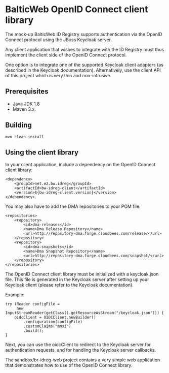 # BalticWeb OpenID Connect client library #

The mock-up BalticWeb ID Registry supports authentication via the OpenID Connect protocol using the 
JBoss Keycloak server.

Any client application that wishes to integrate with the ID Registry must thus implement the client side
of the OpenID Connect protocol. 

One option is to integrate one of the supported Keycloak client adapters (as described in the Keycloak documentation).
Alternatively, use the client API of this project which is very thin and non-intrusive.

## Prerequisites

* Java JDK 1.8
* Maven 3.x

## Building

    mvn clean install

## Using the client library

In your client application, include a dependency on the OpenID Connect client library:

    <dependency>
        <groupId>net.e2.bw.idreg</groupId>
        <artifactId>bw-idreg-client</artifactId>
        <version>${bw-idreg-client.version}</version>
    </dependency>

You may also have to add the DMA repositories to your POM file:

    <repositories>
        <repository>
            <id>dma-releases</id>
            <name>Dma Release Repository</name>
            <url>http://repository-dma.forge.cloudbees.com/release/</url>
        </repository>
        <repository>
            <id>dma-snapshots</id>
            <name>Dma Snapshot Repository</name>
            <url>http://repository-dma.forge.cloudbees.com/snapshot/</url>
        </repository>
    </repositories>

The OpenID Connect client library must be initialized with a keycloak.json file. This file is generated in the 
Keycloak server after setting up your Keycloak client (please refer to the Keycloak documentation).

Example:

    try (Reader configFile = 
         new InputStreamReader(getClass().getResourceAsStream("/keycloak.json"))) {
        oidcClient = OIDCClient.newBuilder()
            .configuration(configFile)
            .customClaims("mmsi")
            .build();
    }

Next, you can use the oidcClient to redirect to the Keycloak server for authentication requests, and for
handling the Keycloak server callbacks.

The sandbox/br-idreg-web project contains a very simple web application that demonstrates how to use of the OpenID 
Connect library.

